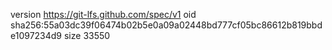 version https://git-lfs.github.com/spec/v1
oid sha256:55a03dc39f06474b02b5e0a09a02448bd777cf05bc86612b819bbde1097234d9
size 33550
